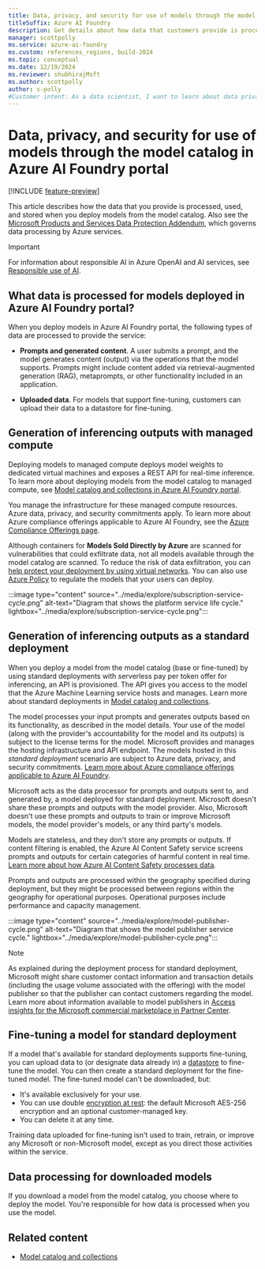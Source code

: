 ```yaml
---
title: Data, privacy, and security for use of models through the model catalog in Azure AI Foundry portal
titleSuffix: Azure AI Foundry
description: Get details about how data that customers provide is processed, used, and stored when a user deploys a model from the model catalog.
manager: scottpolly
ms.service: azure-ai-foundry
ms.custom: references_regions, build-2024
ms.topic: conceptual
ms.date: 12/19/2024
ms.reviewer: shubhirajMsft
ms.author: scottpolly
author: s-polly
#Customer intent: As a data scientist, I want to learn about data privacy and security for use of models in the model catalog.
---
```

# Data, privacy, and security for use of models through the model catalog in Azure AI Foundry portal

[!INCLUDE [feature-preview](../includes/feature-preview.md)]

This article describes how the data that you provide is processed, used, and stored when you deploy models from the model catalog. Also see the [Microsoft Products and Services Data Protection Addendum](https://aka.ms/DPA), which governs data processing by Azure services.

> [!IMPORTANT]
> For information about responsible AI in Azure OpenAI and AI services, see [Responsible use of AI](../../ai-services/responsible-use-of-ai-overview.md?context=/azure/ai-studio/context/context).

## What data is processed for models deployed in Azure AI Foundry portal?

When you deploy models in Azure AI Foundry portal, the following types of data are processed to provide the service:

* **Prompts and generated content**. A user submits a prompt, and the model generates content (output) via the operations that the model supports. Prompts might include content added via retrieval-augmented generation (RAG), metaprompts, or other functionality included in an application.

* **Uploaded data**. For models that support fine-tuning, customers can upload their data to a datastore for fine-tuning.

## Generation of inferencing outputs with managed compute

Deploying models to managed compute deploys model weights to dedicated virtual machines and exposes a REST API for real-time inference. To learn more about deploying models from the model catalog to managed compute, see [Model catalog and collections in Azure AI Foundry portal](model-catalog-overview.md).

You manage the infrastructure for these managed compute resources. Azure data, privacy, and security commitments apply. To learn more about Azure compliance offerings applicable to Azure AI Foundry, see the [Azure Compliance Offerings page](https://servicetrust.microsoft.com/DocumentPage/7adf2d9e-d7b5-4e71-bad8-713e6a183cf3).

Although containers for **Models Sold Directly by Azure** are scanned for vulnerabilities that could exfiltrate data, not all models available through the model catalog are scanned. To reduce the risk of data exfiltration, you can [help protect your deployment by using virtual networks](configure-managed-network.md). You can also use [Azure Policy](../../ai-services/policy-reference.md) to regulate the models that your users can deploy.

:::image type="content" source="../media/explore/subscription-service-cycle.png" alt-text="Diagram that shows the platform service life cycle." lightbox="../media/explore/subscription-service-cycle.png":::

## Generation of inferencing outputs as a standard deployment

When you deploy a model from the model catalog (base or fine-tuned) by using standard deployments with serverless pay per token offer for inferencing, an API is provisioned. The API gives you access to the model that the Azure Machine Learning service hosts and manages. Learn more about standard deployments in [Model catalog and collections](./model-catalog-overview.md).

The model processes your input prompts and generates outputs based on its functionality, as described in the model details. Your use of the model (along with the provider's accountability for the model and its outputs) is subject to the license terms for the model. Microsoft provides and manages the hosting infrastructure and API endpoint. The models hosted in this *standard deployment* scenario are subject to Azure data, privacy, and security commitments. [Learn more about Azure compliance offerings applicable to Azure AI Foundry](https://servicetrust.microsoft.com/DocumentPage/7adf2d9e-d7b5-4e71-bad8-713e6a183cf3).

Microsoft acts as the data processor for prompts and outputs sent to, and generated by, a model deployed for standard deployment. Microsoft doesn't share these prompts and outputs with the model provider. Also, Microsoft doesn't use these prompts and outputs to train or improve Microsoft models, the model provider's models, or any third party's models.

Models are stateless, and they don't store any prompts or outputs. If content filtering is enabled, the Azure AI Content Safety service screens prompts and outputs for certain categories of harmful content in real time. [Learn more about how Azure AI Content Safety processes data](/legal/cognitive-services/content-safety/data-privacy).

Prompts and outputs are processed within the geography specified during deployment, but they might be processed between regions within the geography for operational purposes. Operational purposes include performance and capacity management.

:::image type="content" source="../media/explore/model-publisher-cycle.png" alt-text="Diagram that shows the model publisher service cycle." lightbox="../media/explore/model-publisher-cycle.png":::

> [!NOTE]
> As explained during the deployment process for standard deployment, Microsoft might share customer contact information and transaction details (including the usage volume associated with the offering) with the model publisher so that the publisher can contact customers regarding the model. Learn more about information available to model publishers in [Access insights for the Microsoft commercial marketplace in Partner Center](/partner-center/analytics).

## Fine-tuning a model for standard deployment 

If a model that's available for standard deployments supports fine-tuning, you can upload data to (or designate data already in) a [datastore](../concepts/connections.md#connections-to-datastores) to fine-tune the model. You can then create a standard deployment for the fine-tuned model. The fine-tuned model can't be downloaded, but:

* It's available exclusively for your use.
* You can use double [encryption at rest](../../ai-services/openai/encrypt-data-at-rest.md): the default Microsoft AES-256 encryption and an optional customer-managed key.
* You can delete it at any time.

Training data uploaded for fine-tuning isn't used to train, retrain, or improve any Microsoft or non-Microsoft model, except as you direct those activities within the service.

## Data processing for downloaded models

If you download a model from the model catalog, you choose where to deploy the model. You're responsible for how data is processed when you use the model.

## Related content

* [Model catalog and collections](model-catalog-overview.md)
